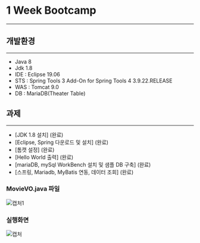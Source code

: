 # 1 Week Bootcamp
-----------------
## 개발환경
-----------------
- Java 8
- Jdk 1.8
- IDE : Eclipse 19.06
- STS : Spring Tools 3 Add-On for Spring Tools 4 3.9.22.RELEASE
- WAS : Tomcat 9.0
- DB : MariaDB(Theater Table)
  
## 과제
-----------------
- [JDK 1.8 설치] (완료)
- [Eclipse, Spring 다운로드 및 설치] (완료)
- [톰캣 설정] (완료)
- [Hello World 출력] (완료)
- [mariaDB, mySql WorkBench 설치 및 샘플 DB 구축] (완료)
- [스프링, Mariadb, MyBatis 연동, 데이터 조회] (완료)

### MovieVO.java 파일
![캡처1](https://github.com/onjix/ComentoBootCamp/assets/101625609/9c3612dc-ab30-4488-8cfb-cf15ef8d0f21)

### 실행화면
![캡처](https://github.com/onjix/ComentoBootCamp/assets/101625609/5e459ffe-09aa-4f31-b215-a9eb186367a4)



